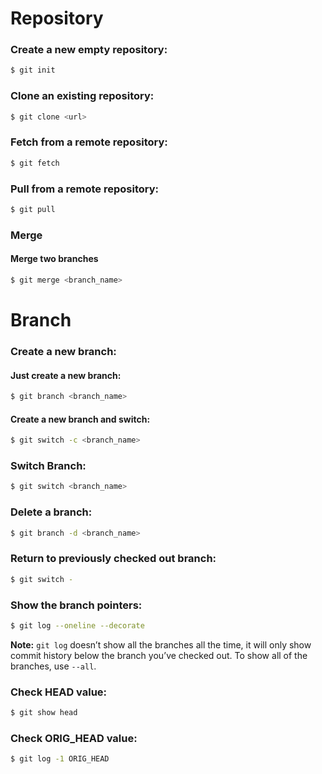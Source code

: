 # Repository
### Create a new empty repository:
```bash
$ git init
```

### Clone an existing repository:
```bash
$ git clone <url>
```

### Fetch from a remote repository:
```bash
$ git fetch
```

### Pull from a remote repository:
```bash
$ git pull
```
### Merge 

#### Merge two branches
```bash
$ git merge <branch_name>
```

# Branch

### Create a new branch:
#### Just create a new branch:
```bash
$ git branch <branch_name>
```

#### Create a new branch and switch:
```bash
$ git switch -c <branch_name>
```

### Switch Branch:
```bash
$ git switch <branch_name>
```

### Delete a branch:
```bash
$ git branch -d <branch_name>
```

### Return to previously checked out branch:
```bash
$ git switch -
```

### Show the branch pointers:
```bash
$ git log --oneline --decorate
```
**Note:** `git log` doesn’t show all the branches all the time, it will only show commit history below the branch you’ve checked out. To show all of the branches, use `--all`.

### Check HEAD value:
```bash
$ git show head
```

### Check ORIG_HEAD value:
```bash
$ git log -1 ORIG_HEAD
```